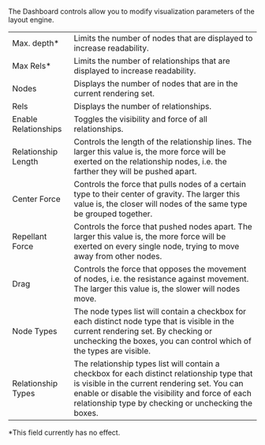 The Dashboard controls allow you to modify visualization parameters of the layout engine.

<table>
<tr><td>Max. depth*</td><td>Limits the number of nodes that are displayed to increase readability.</td></tr>
<tr><td>Max Rels*</td><td>Limits the number of relationships that are displayed to increase readability.</td></tr>
<tr><td>Nodes</td><td>Displays the number of nodes that are in the current rendering set.</td></tr>
<tr><td>Rels</td><td>Displays the number of relationships.</td></tr>
<tr><td>Enable Relationships</td><td>Toggles the visibility and force of all relationships.</td></tr>
<tr><td>Relationship Length</td><td>Controls the length of the relationship lines. The larger this value is, the more force will be exerted on the relationship nodes, i.e. the farther they will be pushed apart.</td></tr>
<tr><td>Center Force</td><td>Controls the force that pulls nodes of a certain type to their center of gravity. The larger this value is, the closer will nodes of the same type be grouped together.</td></tr>
<tr><td>Repellant Force</td><td>Controls the force that pushed nodes apart. The larger this value is, the more force will be exerted on every single node, trying to move away from other nodes.</td></tr>
<tr><td>Drag</td><td>Controls the force that opposes the movement of nodes, i.e. the resistance against movement. The larger this value is, the slower will nodes move.</td></tr>
<tr><td>Node Types</td><td>The node types list will contain a checkbox for each distinct node type that is visible in the current rendering set. By checking or unchecking the boxes, you can control which of the types are visible.</td></tr>
<tr><td>Relationship Types</td><td>The relationship types list will contain a checkbox for each distinct relationship type that is visible in the current rendering set. You can enable or disable the visibility and force of each relationship type by checking or unchecking the boxes.</td></tr>
</table>

*This field currently has no effect.
